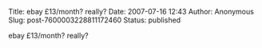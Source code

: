 Title: ebay £13/month? really?
Date: 2007-07-16 12:43
Author: Anonymous
Slug: post-7600003228811172460
Status: published

ebay £13/month? really?
